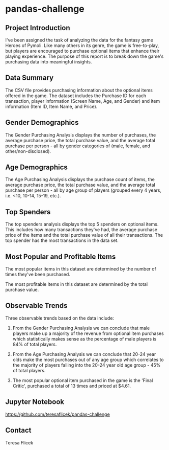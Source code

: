 # pandas-challenge

## Project Introduction

I've been assigned the task of analyzing the data for the fantasy game Heroes of Pymoli.
Like many others in its genre, the game is free-to-play, but players are encouraged to purchase optional items that enhance their playing experience. The purpose of this report is to break down the game's purchasing data into meaningful insights.

## Data Summary

The CSV file provides purchasing information about the optional items offered in the game. The dataset includes the Purchase ID for each transaction, player information (Screen Name, Age, and Gender) and item information (Item ID, Item Name, and Price). 

## Gender Demographics

The Gender Purchasing Analysis displays the number of purchases, the average purchase price, the total purchase value, and the average total purchase per person - all by gender categories of (male, female, and other/non-disclosed). 

## Age Demographics

The Age Purchasing Analysis displays the purchase count of items, the average purchase price, the total purchase value, and the average total purchase per person - all by age group of players (grouped every 4 years, i.e. <10, 10-14, 15-19, etc.).

## Top Spenders

The top spenders analysis displays the top 5 spenders on optional items. This includes how many transactions they've had, the average purchase price of the items and the total purchase value of all their transactions. The top spender has the most transactions in the data set.

## Most Popular and Profitable Items

The most popular items in this dataset are determined by the number of times they've been purchased.

The most profitable items in this dataset are determined by the total purchase value.

## Observable Trends

Three observable trends based on the data include:

1. From the Gender Purchasing Analysis we can conclude that male players make up a majority of the revenue from optional item purchases which statistically makes sense as the percentage of male players is 84% of total players.

2. From the Age Purchasing Analysis we can conclude that 20-24 year olds make the most purchases out of any age group which correlates to the majority of players falling into the 20-24 year old age group - 45% of total players.

3. The most popular optional item purchased in the game is the 'Final Critic', purchased a total of 13 times and priced at $4.61.

## Jupyter Notebook

https://github.com/teresaflicek/pandas-challenge

## Contact
Teresa Flicek